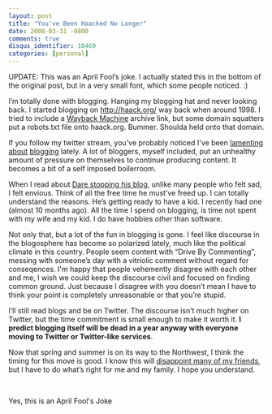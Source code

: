 ```yaml
---
layout: post
title: "You've Been Haacked No Longer"
date: 2008-03-31 -0800
comments: true
disqus_identifier: 18469
categories: [personal]
---
```

UPDATE: This was an April Fool’s joke. I actually stated this in the
bottom of the original post, but in a very small font, which some people
noticed. :)

I’m totally done with blogging. Hanging my blogging hat and never
looking back. I started blogging on http://haack.org/ way back when
around 1998. I tried to include a [Wayback
Machine](http://web.archive.org/ "Wayback Machine") archive link, but
some domain squatters put a robots.txt file onto haack.org. Bummer.
Shoulda held onto that domain.

If you follow my twitter stream, you've probably noticed I've been
[lamenting](http://twitter.com/haacked/statuses/779866801 "Replace my blog")
[about](http://twitter.com/haacked/statuses/779406536 "Guilt")
[blogging](http://twitter.com/haacked/statuses/779407181 "Stick to it")
lately. A lot of bloggers, myself included, put an unhealthy amount of
pressure on themselves to continue producing content. It becomes a bit
of a self imposed boilerroom.

When I read about [Dare stopping his
blog](http://www.25hoursaday.com/weblog/2008/03/05/IndefiniteHiatus.aspx "Hiatus"),
unlike many people who felt sad, I felt envious. Think of all the free
time he must’ve freed up. I can totally understand the reasons. He’s
getting ready to have a kid. I recently had one (almost 10 months ago).
All the time I spend on blogging, is time not spent with my wife and my
kid. I do have hobbies *other* than software.

Not only that, but a lot of the fun in blogging is gone. I feel like
discourse in the blogosphere has become so polarized lately, much like
the political climate in this country. People seem content with “Drive
By Commenting”, messing with someone’s day with a vitriolic comment
without regard for conseqences. I'm happy that people vehemently
disagree with each other and me, I wish we could keep the discourse
civil and focused on finding common ground. Just because I disagree with
you doesn’t mean I have to think your point is completely unreasonable
or that you’re stupid.

I’ll still read blogs and be on Twitter. The discourse isn’t much higher
on Twitter, but the time commitment is small enough to make it worth it.
**I predict blogging itself will be dead in a year anyway with everyone
moving to Twitter or Twitter-like services**.

Now that spring and summer is on its way to the Northwest, I think the
timing for this move is good. I know this will [disappoint many of my
friends](http://www.codinghorror.com/blog/archives/001071.html "Blogging"),
but I have to do what’s right for me and my family. I hope you
understand.

 

Yes, this is an April Fool's Joke

